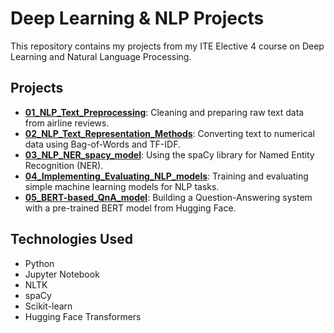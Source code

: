 # Deep Learning & NLP Projects

This repository contains my projects from my ITE Elective 4 course on Deep Learning and Natural Language Processing.

## Projects

*   **[01_NLP_Text_Preprocessing](./01_NLP_Text_Preprocessing_airline_review_dataset/)**: Cleaning and preparing raw text data from airline reviews.
*   **[02_NLP_Text_Representation_Methods](./02_NLP_Text_Representation_Methods/)**: Converting text to numerical data using Bag-of-Words and TF-IDF.
*   **[03_NLP_NER_spacy_model](./03_NLP_NER_spacy_model/)**: Using the spaCy library for Named Entity Recognition (NER).
*   **[04_Implementing_Evaluating_NLP_models](./04_Implementing_Evaluating_NLP_models/)**: Training and evaluating simple machine learning models for NLP tasks.
*   **[05_BERT-based_QnA_model](./05_BERT-based_QnA_model/)**: Building a Question-Answering system with a pre-trained BERT model from Hugging Face.

## Technologies Used
*   Python
*   Jupyter Notebook
*   NLTK
*   spaCy
*   Scikit-learn
*   Hugging Face Transformers